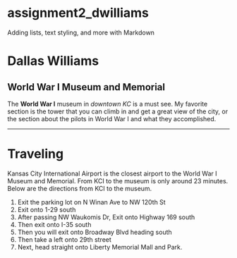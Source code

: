 # assignment2_dwilliams
Adding lists, text styling, and more with Markdown

# Dallas Williams
## World War I Museum and Memorial
The **World War I** museum in *downtown KC* is a must see. My favorite section is the tower that you can climb in and get a great view of the city, or the section about the pilots in World War I and what they accomplished.

-------

# Traveling
Kansas City International Airport is the closest airport to the World War I Museum and Memorial.
From KCI to the museum is only around 23 minutes. Below are the directions from KCI to the museum.
1. Exit the parking lot on N Winan Ave to NW 120th St
2. Exit onto 1-29 south
3. After passing NW Waukomis Dr, Exit onto Highway 169 south
4. Then exit onto I-35 south
5. Then you will exit onto Broadway Blvd heading south
6. Then take a left onto 29th street
7. Next, head straight onto Liberty Memorial Mall and Park.
